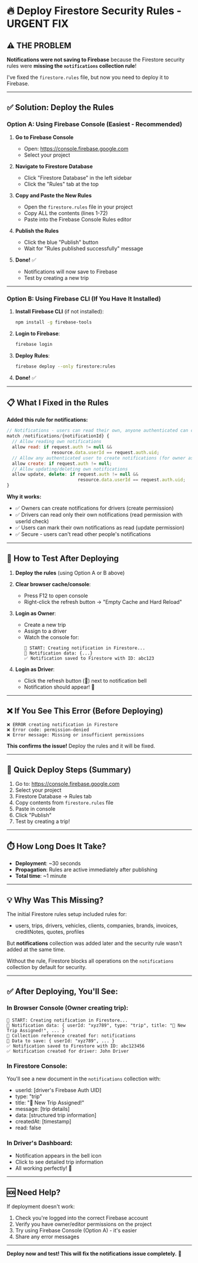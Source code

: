 # 🔥 Deploy Firestore Security Rules - URGENT FIX

## ⚠️ THE PROBLEM

**Notifications were not saving to Firebase** because the Firestore security rules were **missing the `notifications` collection rule**!

I've fixed the `firestore.rules` file, but now you need to deploy it to Firebase.

---

## ✅ Solution: Deploy the Rules

### Option A: Using Firebase Console (Easiest - Recommended)

1. **Go to Firebase Console**
   - Open: https://console.firebase.google.com
   - Select your project

2. **Navigate to Firestore Database**
   - Click "Firestore Database" in the left sidebar
   - Click the "Rules" tab at the top

3. **Copy and Paste the New Rules**
   - Open the `firestore.rules` file in your project
   - Copy ALL the contents (lines 1-72)
   - Paste into the Firebase Console Rules editor

4. **Publish the Rules**
   - Click the blue "Publish" button
   - Wait for "Rules published successfully" message

5. **Done!** ✅
   - Notifications will now save to Firebase
   - Test by creating a new trip

---

### Option B: Using Firebase CLI (If You Have It Installed)

1. **Install Firebase CLI** (if not installed):
   ```bash
   npm install -g firebase-tools
   ```

2. **Login to Firebase**:
   ```bash
   firebase login
   ```

3. **Deploy Rules**:
   ```bash
   firebase deploy --only firestore:rules
   ```

4. **Done!** ✅

---

## 📋 What I Fixed in the Rules

**Added this rule for notifications:**

```javascript
// Notifications - users can read their own, anyone authenticated can create
match /notifications/{notificationId} {
  // Allow reading own notifications
  allow read: if request.auth != null && 
                 resource.data.userId == request.auth.uid;
  // Allow any authenticated user to create notifications (for owner assigning trips)
  allow create: if request.auth != null;
  // Allow updating/deleting own notifications
  allow update, delete: if request.auth != null && 
                           resource.data.userId == request.auth.uid;
}
```

**Why it works:**
- ✅ Owners can create notifications for drivers (create permission)
- ✅ Drivers can read only their own notifications (read permission with userId check)
- ✅ Users can mark their own notifications as read (update permission)
- ✅ Secure - users can't read other people's notifications

---

## 🧪 How to Test After Deploying

1. **Deploy the rules** (using Option A or B above)

2. **Clear browser cache/console**:
   - Press F12 to open console
   - Right-click the refresh button → "Empty Cache and Hard Reload"

3. **Login as Owner**:
   - Create a new trip
   - Assign to a driver
   - Watch the console for:
     ```
     🔵 START: Creating notification in Firestore...
     🔵 Notification data: {...}
     ✅ Notification saved to Firestore with ID: abc123
     ```

4. **Login as Driver**:
   - Click the refresh button (🔄) next to notification bell
   - Notification should appear! 🎉

---

## ❌ If You See This Error (Before Deploying)

```
❌ ERROR creating notification in Firestore
❌ Error code: permission-denied
❌ Error message: Missing or insufficient permissions
```

**This confirms the issue!** Deploy the rules and it will be fixed.

---

## 🚀 Quick Deploy Steps (Summary)

1. Go to: https://console.firebase.google.com
2. Select your project
3. Firestore Database → Rules tab
4. Copy contents from `firestore.rules` file
5. Paste in console
6. Click "Publish"
7. Test by creating a trip!

---

## ⏱️ How Long Does It Take?

- **Deployment**: ~30 seconds
- **Propagation**: Rules are active immediately after publishing
- **Total time**: ~1 minute

---

## 💡 Why Was This Missing?

The initial Firestore rules setup included rules for:
- users, trips, drivers, vehicles, clients, companies, brands, invoices, creditNotes, quotes, profiles

But **notifications** collection was added later and the security rule wasn't added at the same time.

Without the rule, Firestore blocks all operations on the `notifications` collection by default for security.

---

## ✅ After Deploying, You'll See:

### In Browser Console (Owner creating trip):
```
🔵 START: Creating notification in Firestore...
🔵 Notification data: { userId: "xyz789", type: "trip", title: "🚗 New Trip Assigned!", ... }
🔵 Collection reference created for: notifications
🔵 Data to save: { userId: "xyz789", ... }
✅ Notification saved to Firestore with ID: abc123456
✅ Notification created for driver: John Driver
```

### In Firestore Console:
You'll see a new document in the `notifications` collection with:
- userId: [driver's Firebase Auth UID]
- type: "trip"
- title: "🚗 New Trip Assigned!"
- message: [trip details]
- data: [structured trip information]
- createdAt: [timestamp]
- read: false

### In Driver's Dashboard:
- Notification appears in the bell icon
- Click to see detailed trip information
- All working perfectly! 🎉

---

## 🆘 Need Help?

If deployment doesn't work:
1. Check you're logged into the correct Firebase account
2. Verify you have owner/editor permissions on the project
3. Try using Firebase Console (Option A) - it's easier
4. Share any error messages

---

**Deploy now and test! This will fix the notifications issue completely.** 🚀

